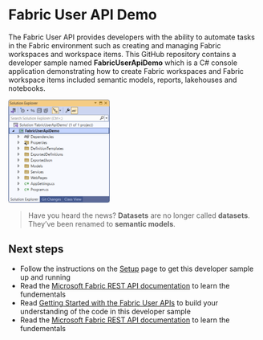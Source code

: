 # Fabric User API Demo

The Fabric User API provides developers with the ability to automate
tasks in the Fabric environment such as creating and managing Fabric
workspaces and workspace items. This GitHub repository contains a
developer sample named **FabricUserApiDemo** which is a C# console
application demonstrating how to create Fabric workspaces and Fabric
workspace items included semantic models, reports, lakehouses and
notebooks.

<img src="./images/ReadMe/media/image1.png" style="width:40%" />

> Have you heard the news? **Datasets** are no longer called **datasets**. They’ve been
renamed to **semantic models**.

## Next steps
 - Follow the instructions on the [Setup](https://github.com/PowerBiDevCamp/FabricUserApiDemo/blob/main/Setup.md) page to get this developer sample up and running
 - Read the [Microsoft Fabric REST API documentation](https://learn.microsoft.com/rest/api/fabric/articles/) to learn the fundementals
 - Read [Getting Started with the Fabric User
APIs](https://github.com/PowerBiDevCamp/FabricUserApiDemo/blob/main/Getting%20Started.md) to build your understanding of the code in this developer sample
 - Read the <a href="https://learn.microsoft.com/rest/api/fabric/articles">Microsoft Fabric REST API documentation</a> to learn the fundementals

